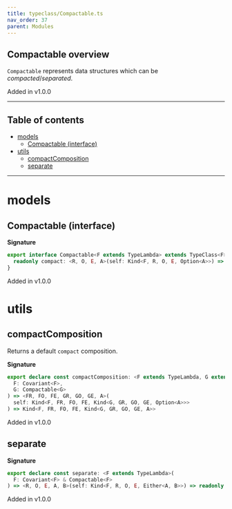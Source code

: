 ```yaml
---
title: typeclass/Compactable.ts
nav_order: 37
parent: Modules
---
```


## Compactable overview

`Compactable` represents data structures which can be _compacted_/_separated_.

Added in v1.0.0

---

<h2 class="text-delta">Table of contents</h2>

- [models](#models)
  - [Compactable (interface)](#compactable-interface)
- [utils](#utils)
  - [compactComposition](#compactcomposition)
  - [separate](#separate)

---

# models

## Compactable (interface)

**Signature**

```ts
export interface Compactable<F extends TypeLambda> extends TypeClass<F> {
  readonly compact: <R, O, E, A>(self: Kind<F, R, O, E, Option<A>>) => Kind<F, R, O, E, A>
}
```

Added in v1.0.0

# utils

## compactComposition

Returns a default `compact` composition.

**Signature**

```ts
export declare const compactComposition: <F extends TypeLambda, G extends TypeLambda>(
  F: Covariant<F>,
  G: Compactable<G>
) => <FR, FO, FE, GR, GO, GE, A>(
  self: Kind<F, FR, FO, FE, Kind<G, GR, GO, GE, Option<A>>>
) => Kind<F, FR, FO, FE, Kind<G, GR, GO, GE, A>>
```

Added in v1.0.0

## separate

**Signature**

```ts
export declare const separate: <F extends TypeLambda>(
  F: Covariant<F> & Compactable<F>
) => <R, O, E, A, B>(self: Kind<F, R, O, E, Either<A, B>>) => readonly [Kind<F, R, O, E, A>, Kind<F, R, O, E, B>]
```

Added in v1.0.0
